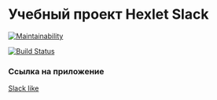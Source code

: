 # Учебный проект Hexlet Slack

[![Maintainability](https://api.codeclimate.com/v1/badges/eaf2afec23221e814961/maintainability)](https://codeclimate.com/github/kornienko199004/project-lvl4-s283/maintainability)

[![Build Status](https://travis-ci.org/kornienko199004/project-lvl4-s283.svg?branch=master)](https://travis-ci.org/kornienko199004/project-lvl4-s283)

### Ссылка на приложение
[Slack like](http://slack-like.herokuapp.com/)